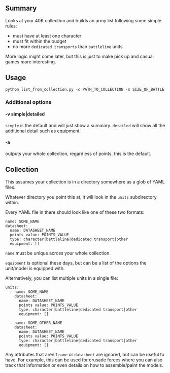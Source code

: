 
## Summary

Looks at your 40K collection and builds an army list following some simple rules:

* must have at least one character
* must fit within the budget
* no more `dedicated transports` than `battleline` units

More logic might come later, but this is just to make pick up and casual games more interesting.

## Usage

```
python list_from_collection.py -c PATH_TO_COLLECTION -s SIZE_OF_BATTLE
```

### Additional options

#### -v simple|detailed
`simple` is the default and will just show a summary.  `detailed` will show all the additional detail such as equipment.

#### -a
outputs your whole collection, regardless of points.  this is the default.


## Collection

This assumes your collection is in a directory somewhere as a glob of YAML files.

Whatever directory you point this at, it will look in the `units` subdirectory within.

Every YAML file in there should look like one of these two formats:

```
name: SOME_NAME
datasheet:
  name: DATASHEET_NAME
  points value: POINTS_VALUE
  type: character|battleline|dedicated transport|other
  equipment: []
```

`name` must be unique across your whole collection.

`equipment` is optional these days, but can be a list of the options the unit/model is equipped with.

Alternatively, you can list multiple units in a single file:

```
units:
  - name: SOME_NAME
    datasheet:
      name: DATASHEET_NAME
      points value: POINTS_VALUE
      type: character|battleline|dedicated transport|other
      equipment: []

  - name: SOME_OTHER_NAME
    datasheet:
      name: DATASHEET_NAME
      points value: POINTS_VALUE
      type: character|battleline|dedicated transport|other
      equipment: []
```

Any attributes that aren't `name` or `datasheet` are ignored, but can be useful to have.  For example, this can be used for crusade forces where you can also track that information or even details on how to assemble/paint the models.
